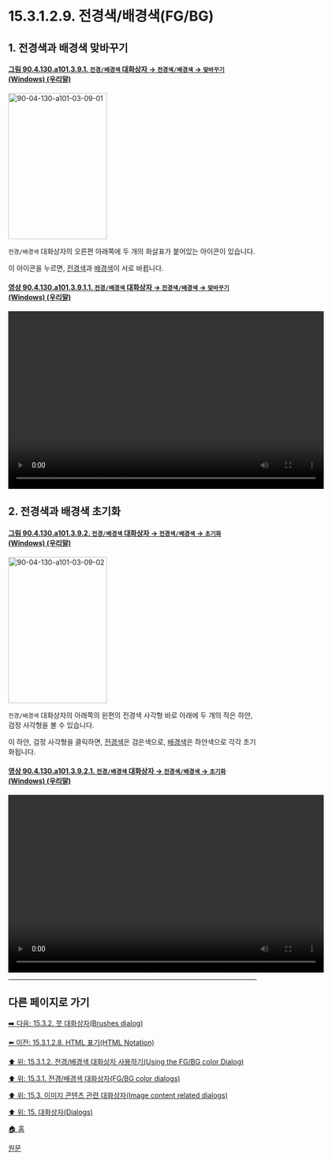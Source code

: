 # 15.3.1.2.9. 전경색/배경색(FG/BG)

<a id="15-03-01-02-09-s1"></a>

## 1. 전경색과 배경색 맞바꾸기

<a id="90-04-130-a101-03-09-01"></a>

#### [그림 90.4.130.a101.3.9.1. `전경/배경색` 대화상자 → `전경색/배경색` → `맞바꾸기` (Windows) (우리말)](./90-04-0130-fg_bg_color.md#90-04-130-a101-03-09-01)
<img width="200" height="296" alt="90-04-130-a101-03-09-01" src="https://github.com/wonder13662/gimp/assets/15767104/796b5597-7bce-4b53-b110-009c1e5cfc8b" />

`전경/배경색` 대화상자의 오른편 아래쪽에 두 개의 화살표가 붙어있는 아이콘이 있습니다.

이 아이콘을 누르면, [전경색](./19-glossaryx-foreground_color.md)과 [배경색](./19-glossaryx-background_color.md)이 서로 바뀝니다.

<a id="90-04-130-a101-03-09-01-01"></a>

#### [영상 90.4.130.a101.3.9.1.1. `전경/배경색` 대화상자 → `전경색/배경색` → `맞바꾸기` (Windows) (우리말)](./90-04-0130-fg_bg_color.md#90-04-130-a101-03-09-01-01)
<video controls="controls" width="640" height="360" src="https://github.com/wonder13662/gimp/assets/15767104/d1c121ad-4153-4a42-9ff8-6fbdea75b415"></video>

<a id="15-03-01-02-09-s2"></a>

## 2. 전경색과 배경색 초기화

<a id="90-04-130-a101-03-09-02"></a>

#### [그림 90.4.130.a101.3.9.2. `전경/배경색` 대화상자 → `전경색/배경색` → `초기화` (Windows) (우리말)](./90-04-0130-fg_bg_color.md#90-04-130-a101-03-09-02)
<img width="200" height="296" alt="90-04-130-a101-03-09-02" src="https://github.com/wonder13662/gimp/assets/15767104/8ffe6d5a-56cf-4ad4-b9c7-746ad6648239" />

`전경/배경색` 대화상자의 아래쪽의 왼편의 전경색 사각형 바로 아래에 두 개의 작은 하얀, 검정 사각형을 볼 수 있습니다.

이 하얀, 검정 사각형을 클릭하면, [전경색](./19-glossaryx-foreground_color.md)은 검은색으로, [배경색](./19-glossaryx-background_color.md)은 하얀색으로 각각 초기화됩니다.

<a id="90-04-130-a101-03-09-02-01"></a>

#### [영상 90.4.130.a101.3.9.2.1. `전경/배경색` 대화상자 → `전경색/배경색` → `초기화` (Windows) (우리말)](./90-04-0130-fg_bg_color.md#90-04-130-a101-03-09-02-01)
<video controls="controls" width="640" height="360" src="https://github.com/wonder13662/gimp/assets/15767104/a3d89489-9544-42d3-b3dd-5e836e4f84f8"></video>

***

## 다른 페이지로 가기

[➡️ 다음: 15.3.2. 붓 대화상자(Brushes dialog)](./15-03-02-brushes-dialog.md)

[⬅️ 이전: 15.3.1.2.8. HTML 표기(HTML Notation)](./15-03-01-02-08-html_notation.md)

[⬆️ 위: 15.3.1.2. 전경/배경색 대화상자 사용하기(Using the FG/BG color Dialog)](./15-03-01-02-00-using_the_fg_bg_color_dialog.md)

[⬆️ 위: 15.3.1. 전경/배경색 대화상자(FG/BG color dialogs)](./15-03-01-00-fg-bg-color-dialogs.md)

[⬆️ 위: 15.3. 이미지 콘텐츠 관련 대화상자(Image content related dialogs)](./15-03-00-image-content-related-dialogs.md)

[⬆️ 위: 15. 대화상자(Dialogs)](./15-00-dialogs.md)

[🏠 홈](./00-home.md)

[원문](https://docs.gimp.org/2.10/ko/gimp-dialogs-content.html#gimp-colorselector-html)